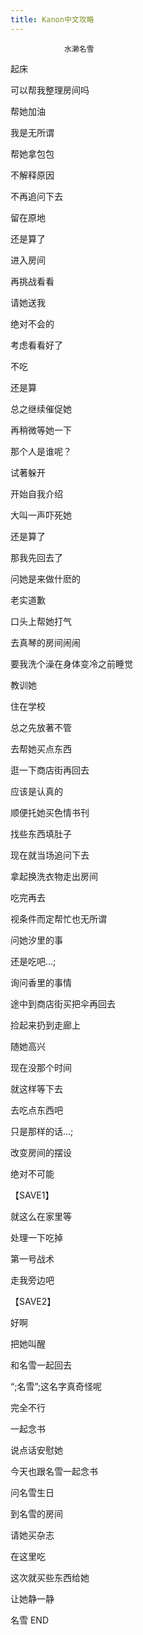 ```yaml
---
title: Kanon中文攻略
---
```


                水濑名雪



起床

可以帮我整理房间吗

帮她加油

我是无所谓

帮她拿包包

不解释原因

不再追问下去

留在原地

还是算了

进入房间

再挑战看看

请她送我

绝对不会的

考虑看看好了

不吃

还是算

总之继续催促她

再稍微等她一下

那个人是谁呢？

试著躲开

开始自我介绍

大叫一声吓死她

还是算了

那我先回去了

问她是来做什麽的

老实道歉

口头上帮她打气

去真琴的房间闹闹

要我洗个澡在身体变冷之前睡觉

教训她

住在学校

总之先放著不管

去帮她买点东西

逛一下商店街再回去

应该是认真的

顺便托她买色情书刊

找些东西填肚子

现在就当场追问下去

拿起换洗衣物走出房间

吃完再去

视条件而定帮忙也无所谓

问她汐里的事

还是吃吧…;

询问香里的事情

途中到商店街买把伞再回去

捡起来扔到走廊上

随她高兴

现在没那个时间

就这样等下去

去吃点东西吧

只是那样的话…;

改变房间的摆设

绝对不可能

【SAVE1】

就这么在家里等

处理一下吃掉

第一号战术

走我旁边吧

【SAVE2】

好啊

把她叫醒

和名雪一起回去

“;名雪”;这名字真奇怪呢

完全不行

一起念书

说点话安慰她

今天也跟名雪一起念书

问名雪生日

到名雪的房间

请她买杂志

在这里吃

这次就买些东西给她

让她静一静



名雪 END




              
